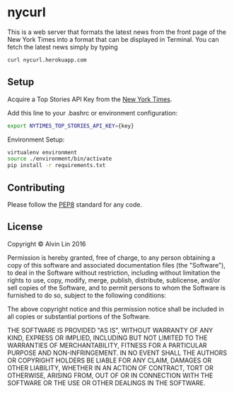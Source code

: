 # nycurl

This is a web server that formats the latest news from the front page of the
New York Times into a format that can be displayed in Terminal. You can fetch
the latest news simply by typing

```bash
curl nycurl.herokuapp.com
```

## Setup

Acquire a Top Stories API Key from the
[New York Times](http://developer.nytimes.com).

Add this line to your .bashrc or environment configuration:
```bash
export NYTIMES_TOP_STORIES_API_KEY={key}
```

Environment Setup:
```bash
virtualenv environment
source ./environment/bin/activate
pip install -r requirements.txt
```

## Contributing
Please follow the [PEP8](http://pep8.org) standard for any code.

## License
Copyright &copy; Alvin Lin 2016

Permission is hereby granted, free of charge, to any person obtaining a copy of this software and associated documentation files (the "Software"), to deal in the Software without restriction, including without limitation the rights to use, copy, modify, merge, publish, distribute, sublicense, and/or sell copies of the Software, and to permit persons to whom the Software is furnished to do so, subject to the following conditions:

The above copyright notice and this permission notice shall be included in all copies or substantial portions of the Software.

THE SOFTWARE IS PROVIDED "AS IS", WITHOUT WARRANTY OF ANY KIND, EXPRESS OR IMPLIED, INCLUDING BUT NOT LIMITED TO THE WARRANTIES OF MERCHANTABILITY, FITNESS FOR A PARTICULAR PURPOSE AND NON-INFRINGEMENT. IN NO EVENT SHALL THE AUTHORS OR COPYRIGHT HOLDERS BE LIABLE FOR ANY CLAIM, DAMAGES OR OTHER LIABILITY, WHETHER IN AN ACTION OF CONTRACT, TORT OR OTHERWISE, ARISING FROM, OUT OF OR IN CONNECTION WITH THE SOFTWARE OR THE USE OR OTHER DEALINGS IN THE SOFTWARE.
